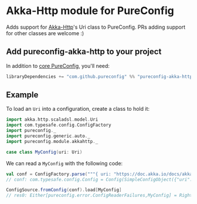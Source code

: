 
# Akka-Http module for PureConfig

Adds support for [Akka-Http](https://doc.akka.io/docs/akka-http/current/common/http-model.html#http-model)'s Uri class to PureConfig. PRs adding support
for other classes are welcome :)

## Add pureconfig-akka-http to your project

In addition to [core PureConfig](https://github.com/pureconfig/pureconfig), you'll need:

```scala
libraryDependencies += "com.github.pureconfig" %% "pureconfig-akka-http" % "0.13.1"
```

## Example

To load an `Uri` into a configuration, create a class to hold it:

```scala
import akka.http.scaladsl.model.Uri
import com.typesafe.config.ConfigFactory
import pureconfig._
import pureconfig.generic.auto._
import pureconfig.module.akkahttp._

case class MyConfig(uri: Uri)
```

We can read a `MyConfig` with the following code:

```scala
val conf = ConfigFactory.parse("""{ uri: "https://doc.akka.io/docs/akka-http/current/common/http-model.html#http-model" }""")
// conf: com.typesafe.config.Config = Config(SimpleConfigObject({"uri":"https://doc.akka.io/docs/akka-http/current/common/http-model.html#http-model"}))

ConfigSource.fromConfig(conf).load[MyConfig]
// res0: Either[pureconfig.error.ConfigReaderFailures,MyConfig] = Right(MyConfig(https://doc.akka.io/docs/akka-http/current/common/http-model.html#http-model))
```
